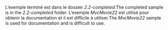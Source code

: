 <span data-ttu-id="3af59-101">L’exemple terminé est dans le dossier *2.2-completed*.</span><span class="sxs-lookup"><span data-stu-id="3af59-101">The completed sample is in the *2.2-completed* folder.</span></span> <span data-ttu-id="3af59-102">L’exemple *MvcMovie22* est utilisé pour obtenir la documentation et il est difficile à utiliser.</span><span class="sxs-lookup"><span data-stu-id="3af59-102">The *MvcMovie22* sample is used for documentation and is difficult to use.</span></span>